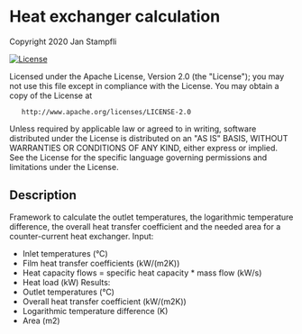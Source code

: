 # Heat exchanger calculation

Copyright 2020 Jan Stampfli

[![License](https://img.shields.io/badge/License-Apache%202.0-blue.svg)](https://opensource.org/licenses/Apache-2.0)

   Licensed under the Apache License, Version 2.0 (the "License");
   you may not use this file except in compliance with the License.
   You may obtain a copy of the License at

       http://www.apache.org/licenses/LICENSE-2.0

   Unless required by applicable law or agreed to in writing, software
   distributed under the License is distributed on an "AS IS" BASIS,
   WITHOUT WARRANTIES OR CONDITIONS OF ANY KIND, either express or implied.
   See the License for the specific language governing permissions and
   limitations under the License.

## Description

Framework to calculate the outlet temperatures, the logarithmic temperature difference, the overall heat transfer coefficient and the needed area for a counter-current heat exchanger.
Input:
* Inlet temperatures (°C)
* Film heat transfer coefficients (kW/(m2K))
* Heat capacity flows = specific heat capacity * mass flow (kW/s)
* Heat load (kW)
Results:
* Outlet temperatures (°C)
* Overall heat transfer coefficient (kW/(m2K))
* Logarithmic temperature difference (K)
* Area (m2)
